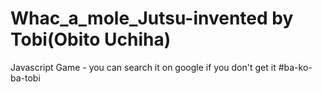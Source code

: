# Whac_a_mole_Jutsu-invented by Tobi(Obito Uchiha)
Javascript Game - you can search it on google if you don't get it
#ba-ko-ba-tobi
